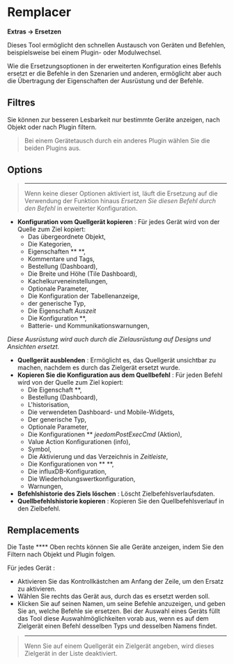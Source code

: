  # Remplacer
**Extras → Ersetzen**

Dieses Tool ermöglicht den schnellen Austausch von Geräten und Befehlen, beispielsweise bei einem Plugin- oder Modulwechsel.

Wie die Ersetzungsoptionen in der erweiterten Konfiguration eines Befehls ersetzt er die Befehle in den Szenarien und anderen, ermöglicht aber auch die Übertragung der Eigenschaften der Ausrüstung und der Befehle.

## Filtres

Sie können zur besseren Lesbarkeit nur bestimmte Geräte anzeigen, nach Objekt oder nach Plugin filtern.

> Bei einem Gerätetausch durch ein anderes Plugin wählen Sie die beiden Plugins aus.

## Options

> ****
>
> Wenn keine dieser Optionen aktiviert ist, läuft die Ersetzung auf die Verwendung der Funktion hinaus *Ersetzen Sie diesen Befehl durch den Befehl* in erweiterter Konfiguration.

- **Konfiguration vom Quellgerät kopieren** :
Für jedes Gerät wird von der Quelle zum Ziel kopiert:
	* Das übergeordnete Objekt,
	* Die Kategorien,
	* Eigenschaften **  **,
	* Kommentare und Tags,
	* Bestellung (Dashboard),
	* Die Breite und Höhe (Tile Dashboard),
	* Kachelkurveneinstellungen,
	* Optionale Parameter,
	* Die Konfiguration der Tabellenanzeige,
	* der generische Typ,
	* Die Eigenschaft *Auszeit*
	* Die Konfiguration **,
	* Batterie- und Kommunikationswarnungen,


*Diese Ausrüstung wird auch durch die Zielausrüstung auf Designs und Ansichten ersetzt.*

- **Quellgerät ausblenden** : Ermöglicht es, das Quellgerät unsichtbar zu machen, nachdem es durch das Zielgerät ersetzt wurde.
- **Kopieren Sie die Konfiguration aus dem Quellbefehl** :
Für jeden Befehl wird von der Quelle zum Ziel kopiert:
	* Die Eigenschaft **,
	* Bestellung (Dashboard),
	* L'historisation,
	* Die verwendeten Dashboard- und Mobile-Widgets,
	* Der generische Typ,
	* Optionale Parameter,
	* Die Konfigurationen **  *jeedomPostExecCmd* (Aktion),
	* Value Action Konfigurationen (info),
	* Symbol,
	* Die Aktivierung und das Verzeichnis in *Zeitleiste*,
	* Die Konfigurationen von **  **,
	* Die influxDB-Konfiguration,
	* Die Wiederholungswertkonfiguration,
	* Warnungen,
- **Befehlshistorie des Ziels löschen** : Löscht Zielbefehlsverlaufsdaten.
- **Quellbefehlshistorie kopieren** : Kopieren Sie den Quellbefehlsverlauf in den Zielbefehl.



## Remplacements

Die Taste **** Oben rechts können Sie alle Geräte anzeigen, indem Sie den Filtern nach Objekt und Plugin folgen.

Für jedes Gerät :

- Aktivieren Sie das Kontrollkästchen am Anfang der Zeile, um den Ersatz zu aktivieren.
- Wählen Sie rechts das Gerät aus, durch das es ersetzt werden soll.
- Klicken Sie auf seinen Namen, um seine Befehle anzuzeigen, und geben Sie an, welche Befehle sie ersetzen. Bei der Auswahl eines Geräts füllt das Tool diese Auswahlmöglichkeiten vorab aus, wenn es auf dem Zielgerät einen Befehl desselben Typs und desselben Namens findet.


> ****
>
> Wenn Sie auf einem Quellgerät ein Zielgerät angeben, wird dieses Zielgerät in der Liste deaktiviert.
